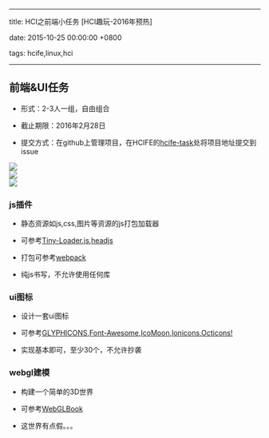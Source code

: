 
---

title: HCI之前端小任务 [HCI趣玩-2016年预热]

date: 2015-10-25 00:00:00 +0800

tags: hcife,linux,hci

---
<a name="t1fctq"></a>
## [](#t1fctq)前端&UI任务

- 形式：2-3人一组，自由组合

- 截止期限：2016年2月28日

- 提交方式：在github上管理项目，在HCIFE的[hcife-task](https://github.com/hcife/hcife-task)处将项目地址提交到issue


![](https://cdn.yuque.com/yuque/0/2018/png/103147/1530282803431-b5780dbf-b24e-4d63-b6c0-1dd9c6b59ced.png#width=)<br />![](https://cdn.yuque.com/yuque/0/2018/png/103147/1530282822336-02f84bf5-0ff8-4cc7-a76b-8c970b23e0c3.png#width=)<br />![](https://cdn.yuque.com/yuque/0/2018/png/103147/1530282827085-fefe2904-0512-476c-aed4-10e9416f03b8.png#width=)

<a name="319xxu"></a>
### [](#319xxu)js插件

- 静态资源如js,css,图片等资源的js打包加载器

- 可参考[Tiny-Loader.js](https://github.com/youzan/tiny-loader.js),[headjs](https://github.com/headjs/headjs)

- 打包可参考[webpack](http://webpack.github.io)

- 纯js书写，不允许使用任何库


<a name="3xhpmu"></a>
### [](#3xhpmu)ui图标

- 设计一套ui图标

- 可参考[GLYPHICONS](http://glyphicons.com/),[Font-Awesome](https://github.com/FortAwesome/Font-Awesome),[IcoMoon](https://github.com/Keyamoon/IcoMoon-Free),[Ionicons](https://github.com/driftyco/ionicons),[Octicons!](https://github.com/github/octicons)

- 实现基本即可，至少30个，不允许抄袭


<a name="kc3sqn"></a>
### [](#kc3sqn)webgl建模

- 构建一个简单的3D世界

- 可参考[WebGLBook](https://github.com/tparisi/WebGLBook)

- 这世界有点假。。。



